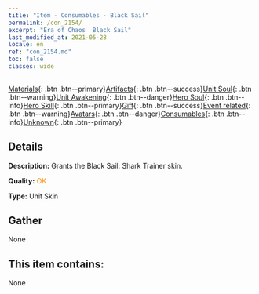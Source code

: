 ```yaml
---
title: "Item - Consumables - Black Sail"
permalink: /con_2154/
excerpt: "Era of Chaos  Black Sail"
last_modified_at: 2021-05-28
locale: en
ref: "con_2154.md"
toc: false
classes: wide
---
```

 [Materials](/Items/){: .btn .btn--primary}[Artifacts](/Items/Artifacts/){: .btn .btn--success}[Unit Soul](/Items/UnitSoul/){: .btn .btn--warning}[Unit Awakening](/Items/UnitAwakening/){: .btn .btn--danger}[Hero Soul](/Items/HeroSoul/){: .btn .btn--info}[Hero Skill](/Items/HeroSkill/){: .btn .btn--primary}[Gift](/Items/Gift/){: .btn .btn--success}[Event related](/Items/Events/){: .btn .btn--warning}[Avatars](/Items/Avatars/){: .btn .btn--danger}[Consumables](/Items/Consumables/){: .btn .btn--info}[Unknown](/Items/Unknown/){: .btn .btn--primary}

## Details
 **Description:** Grants the Black Sail: Shark Trainer skin.

 **Quality:** <span style="color: #FF8C00">OK</span>

 **Type:** Unit Skin

## Gather

  None

## This item contains:

  None

